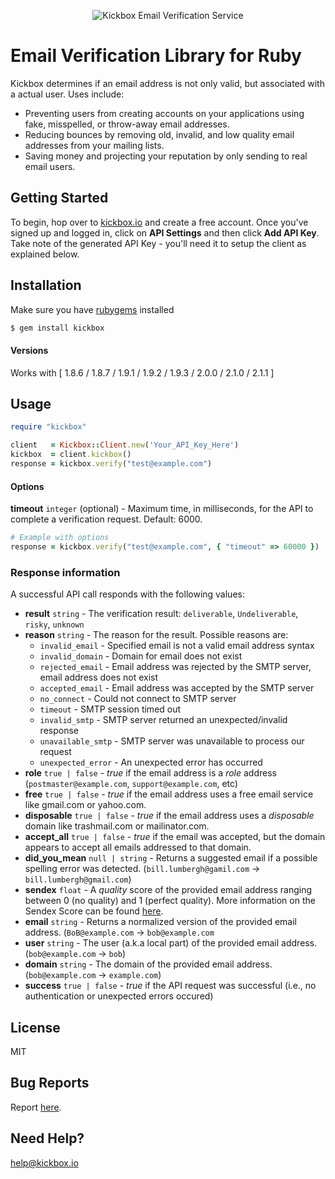 <p align="center">
  <img src="https://static.kickbox.io/kickbox_github.png" alt="Kickbox Email Verification Service">
  <br>
</p>

# Email Verification Library for Ruby

Kickbox determines if an email address is not only valid, but associated with a actual user. Uses include:

* Preventing users from creating accounts on your applications using fake, misspelled, or throw-away email addresses.
* Reducing bounces by removing old, invalid, and low quality email addresses from your mailing lists.
* Saving money and projecting your reputation by only sending to real email users.

## Getting Started

To begin, hop over to [kickbox.io](http://kickbox.io) and create a free account. Once you've signed up and logged in, click on **API Settings** and then click **Add API Key**. Take note of the generated API Key - you'll need it to setup the client as explained below.

## Installation

Make sure you have [rubygems](https://rubygems.org) installed

```bash
$ gem install kickbox
```

#### Versions

Works with [ 1.8.6 / 1.8.7 / 1.9.1 / 1.9.2 / 1.9.3 / 2.0.0 / 2.1.0 / 2.1.1 ]

## Usage

```ruby
require "kickbox"

client   = Kickbox::Client.new('Your_API_Key_Here')
kickbox  = client.kickbox()
response = kickbox.verify("test@example.com")
```
#### Options

**timeout** `integer` (optional) - Maximum time, in milliseconds, for the API to complete a verification request. Default: 6000.

```ruby
# Example with options
response = kickbox.verify("test@example.com", { "timeout" => 60000 })
```

### Response information

A successful API call responds with the following values:

- **result** `string` - The verification result: `deliverable`, `Undeliverable`, `risky`, `unknown`
- **reason** `string` - The reason for the result. Possible reasons are:
  - `invalid_email` - Specified email is not a valid email address syntax
  - `invalid_domain` - Domain for email does not exist
  - `rejected_email` - Email address was rejected by the SMTP server, email address does not exist
  - `accepted_email` - Email address was accepted by the SMTP server
  - `no_connect` - Could not connect to SMTP server
  - `timeout` - SMTP session timed out
  - `invalid_smtp` - SMTP server returned an unexpected/invalid response
  - `unavailable_smtp` - SMTP server was unavailable to process our request
  - `unexpected_error` - An unexpected error has occurred
- **role**  `true | false` - *true* if the email address is a *role* address (`postmaster@example.com`, `support@example.com`, etc)
- **free**  `true | false` - *true* if the email address uses a free email service like gmail.com or yahoo.com.
- **disposable**  `true | false` - *true* if the email address uses a *disposable* domain like trashmail.com or mailinator.com.
- **accept_all**  `true | false` - *true* if the email was accepted, but the domain appears to accept all emails addressed to that domain.
- **did_you_mean** `null | string` - Returns a suggested email if a possible spelling error was detected. (`bill.lumbergh@gamil.com` -> `bill.lumbergh@gmail.com`)
- **sendex** `float` - A *quality* score of the provided email address ranging between 0 (no quality) and 1 (perfect quality). More information on the Sendex Score can be found [here](http://help.kickbox.io/support/solutions/articles/4000017047-the-sendex-).
- **email** `string` - Returns a normalized version of the provided email address. (`BoB@example.com` -> `bob@example.com`
- **user** `string` - The user (a.k.a local part) of the provided email address. (`bob@example.com` -> `bob`)
- **domain** `string` - The domain of the provided email address. (`bob@example.com` -> `example.com`)
- **success** `true | false` - *true* if the API request was successful (i.e., no authentication or unexpected errors occured)

## License
MIT

## Bug Reports
Report [here](https://github.com/kickboxio/kickbox-ruby/issues).

## Need Help?
help@kickbox.io
